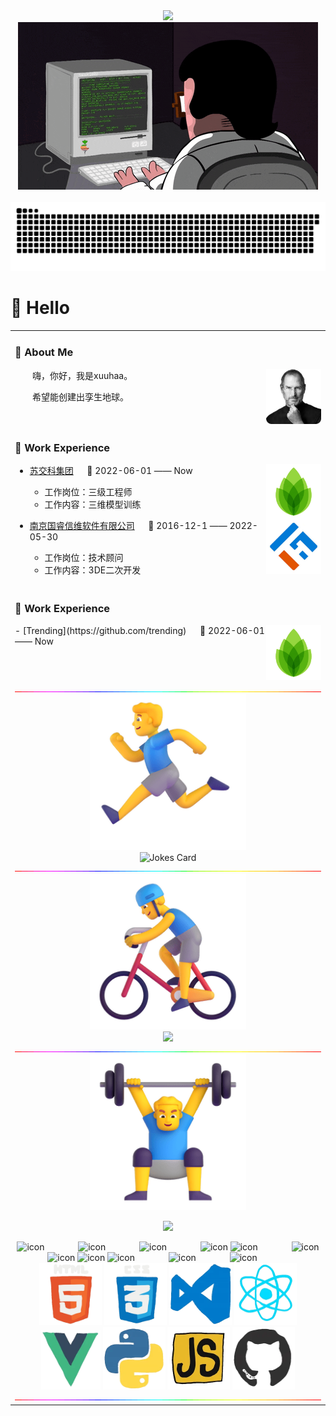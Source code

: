 <div align="center">
   <div>
      <img src="https://readme-typing-svg.demolab.com?font=Fira+Code&pause=1000&color=647CF792&width=435&lines=%22Hello%2C%20World%22;&center=true&size=27" />
  </div>
  <!-- knock code pictures 敲代码的图片 -->
<picture>
  <source media="(prefers-color-scheme: dark)" srcset="https://github.com/xuuhaa/xuuhaa/raw/main/assets/images/coding.gif" />
  <source media="(prefers-color-scheme: light)" srcset="https://github.com/xuuhaa/xuuhaa/raw/main/assets/images/developer.svg" height="225px" />
  <img src="https://github.com/xuuhaa/xuuhaa/raw/main/assets/images/coding.gif" />
</picture>
  
  <!-- for beauty 留个空行好看点 -->
  <div>&nbsp;</div>

  <!-- Snake Code Contribution Map 贪吃蛇代码贡献图 -->
 <picture>
  <source media="(prefers-color-scheme: dark)" srcset="https://github.com/xuuhaa/xuuhaa/raw/main/profile-snake-contrib/github-contribution-grid-snake-dark.svg" />
  <source media="(prefers-color-scheme: light)" srcset="https://github.com/xuuhaa/xuuhaa/raw/main/profile-snake-contrib/github-contribution-grid-snake.svg" />
  <img alt="github-snake" src="https://github.com/xuuhaa/xuuhaa/raw/main/profile-snake-contrib/github-contribution-grid-snake-dark.svg" />
</picture>

</div>

#  🙋 Hello

<table>
  
<tr><td>

### 🤺 About Me

<img align="right" width="88" src="https://github.com/xuuhaa/xuuhaa/raw/main/assets/images/jobs.png" />

<p>&emsp;&emsp;嗨，你好，我是xuuhaa。</p>
<p>&emsp;&emsp;希望能创建出孪生地球。</p>


</td></tr>

<tr><td>

### 🏢 Work Experience

<img align="right" width="88" src="https://github.com/xuuhaa/xuuhaa/raw/main/assets/images/yuanze.png" />

- [苏交科集团](http://www.jsti.com/) &emsp; 📌 2022-06-01 —— Now

  - 工作岗位：三级工程师
  - 工作内容：三维模型训练

<img align="right" width="88" src="https://github.com/xuuhaa/xuuhaa/raw/main/assets/images/tuhui.png" />

- [南京国睿信维软件有限公司](http://www.glaway.com/) &emsp; 📌 2016-12-1 —— 2022-05-30

  - 工作岗位：技术顾问
  - 工作内容：3DE二次开发

</td></tr>

<tr><td>

### 🏢 Work Experience

<img align="right" width="88" src="https://github.com/xuuhaa/xuuhaa/raw/main/assets/images/yuanze.png" />
- [Trending](https://github.com/trending) &emsp; 📌 2022-06-01 —— Now
</td></tr>
<tr><td>


<!-- ########################################## 分割 ########################################## -->
<img width="200%" src="https://github.com/xuuhaa/xuuhaa/raw/main/assets/images/hr.gif" />

<div align="center">

<!-- run 图片 -->
<img src="https://github.com/xuuhaa/xuuhaa/raw/main/assets/images/man_run.png" width="250" height="250" />

<!-- Joke 笑话 -->
<div>
  <picture>
    <source media="(prefers-color-scheme: dark)" srcset="https://readme-jokes.vercel.app/api?hideBorder&bgColor=%23121212" />
    <source media="(prefers-color-scheme: light)" srcset="https://readme-jokes.vercel.app/api?hideBorder&bgColor=%ffffff" />
    <img alt="Jokes Card" src="https://readme-jokes.vercel.app/api?hideBorder&bgColor=%23121212" />
  </picture>
</div>

</div>

<!-- ########################################## 分割 ########################################## -->
<img width="200%" src="https://github.com/xuuhaa/xuuhaa/raw/main/assets/images/hr.gif" />

<div align="center" >

<!-- just img 图片 -->
<img src="https://github.com/xuuhaa/xuuhaa/raw/main/assets/images/mb.png" width="250" height="250" />

<!-- Quotes 名人名言 -->
<div><img src="https://quotes-github-readme.vercel.app/api?type=horizontal&theme=dark" /><br/></div>
  
</div>

<!-- ########################################## 分割 ########################################## -->
<img width="200%" src="https://github.com/xuuhaa/xuuhaa/raw/main/assets/images/hr.gif" />

<div align="center" >

<!-- just img 图片 -->
<img src="https://github.com/xuuhaa/xuuhaa/raw/main/assets/images/man.png" width="250" height="250" />

<!-- programming tool icon 编程工具图标 -->
<img src="https://skillicons.dev/icons?i=ps,ai,pr,c,cpp,cs,ts,discord,twitter,mongodb,instagram,idea,git" /><br>

<!-- svg -->
<img src="https://techstack-generator.vercel.app/kubernetes-icon.svg" alt="icon" width="65" style="width: 65px; height: 65px; margin-right: 50px; margin-bottom: 0px;" />
<img src="https://techstack-generator.vercel.app/js-icon.svg" alt="icon" width="65" style="width: 65px; height: 65px; margin-right: 50px; margin-bottom: 0px;" />
<img src="https://techstack-generator.vercel.app/mysql-icon.svg" alt="icon" width="65" style="width: 65px; height: 65px; margin-right: 50px; margin-bottom: 0px;" />
<img src="https://techstack-generator.vercel.app/webpack-icon.svg" alt="icon" width="65" style="width: 65px; height: 65px; margin-right: 0px; margin-bottom: 0px;" />
<img src="https://techstack-generator.vercel.app/docker-icon.svg" alt="icon" width="65" style="width: 65px; height: 65px; margin-right: 50px; margin-bottom: 0px;" /> 
<img src="https://techstack-generator.vercel.app/redux-icon.svg" alt="icon" width="65" style="width: 65px; height: 65px; margin-right: 0px; margin-bottom: 0px;" />
<img src="https://techstack-generator.vercel.app/java-icon.svg" alt="icon" width="65" style="width: 65px; height: 65px; margin-right: 0px; margin-bottom: 0px;" />
<img src="https://techstack-generator.vercel.app/eslint-icon.svg" alt="icon" width="65" style="width: 65px; height: 65px; margin-right: 0px; margin-bottom: 0px;" />
<img src="https://techstack-generator.vercel.app/aws-icon.svg" alt="icon" width="65" style="width: 65px; height: 65px; margin-right: 50px; margin-bottom: 0px;" />
<img src="https://techstack-generator.vercel.app/ts-icon.svg" alt="icon" width="65" style="width: 65px; height: 65px; margin-right: 50px; margin-bottom: 0px;" />
<img src="https://techstack-generator.vercel.app/nginx-icon.svg" alt="icon" width="65" style="width: 65px; height: 65px; margin-right: 50px; margin-bottom: 0px;" /><br>

<!-- gif -->
<img height="100" width="100" src="https://github.com/xuuhaa/xuuhaa/raw/main/assets/images/html.webp">
<img height="100" width="100" src="https://github.com/xuuhaa/xuuhaa/raw/main/assets/images/cssgif.webp">
<img height="100" width="100" src="https://github.com/xuuhaa/xuuhaa/raw/main/assets/images/vscode.webp">
<img height="100" width="100" src="https://github.com/xuuhaa/xuuhaa/raw/main/assets/images/react.webp">
<img height="95" width="95" src="https://github.com/xuuhaa/xuuhaa/raw/main/assets/images/vue.webp">
<img height="100" width="100" src="https://github.com/xuuhaa/xuuhaa/raw/main/assets/images/python.webp">
<img height="100" width="100" src="https://github.com/xuuhaa/xuuhaa/raw/main/assets/images/js.webp">
<img height="100" width="100" src="https://github.com/xuuhaa/xuuhaa/raw/main/assets/images/github.webp">

</div>

<!-- ########################################## 分割 ########################################## -->
<img width="200%" src="https://github.com/xuuhaa/xuuhaa/raw/main/assets/images/hr.gif" />

</div>


<!--
**xuuhaa/xuuhaa** is a ✨ _special_ ✨ repository because its `README.md` (this file) appears on your GitHub profile.

Here are some ideas to get you started:

- 🔭 I’m currently working on ...
- 🌱 I’m currently learning ...
- 👯 I’m looking to collaborate on ...
- 🤔 I’m looking for help with ...
- 💬 Ask me about ...
- 📫 How to reach me: ...
- 😄 Pronouns: ...
- ⚡ Fun fact: ...
-->
